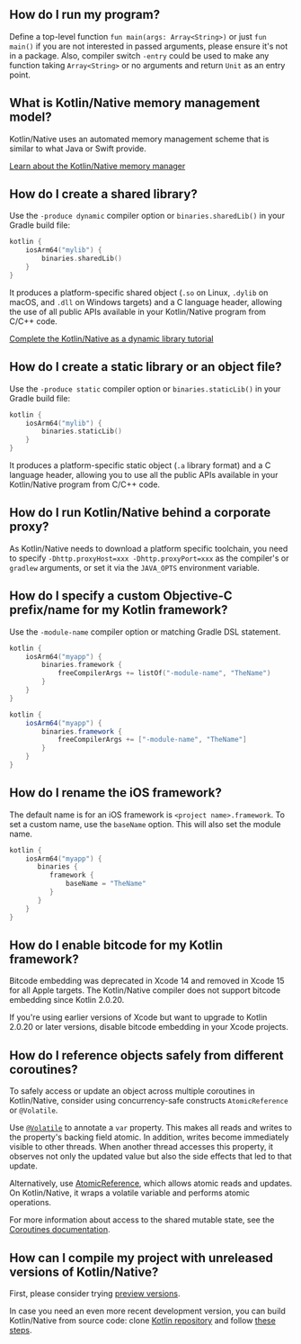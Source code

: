 [//]: # (title: Kotlin/Native FAQ)

## How do I run my program?

Define a top-level function `fun main(args: Array<String>)` or just  `fun main()` if you are not interested
in passed arguments, please ensure it's not in a package.
Also, compiler switch `-entry` could be used to make any function taking `Array<String>` or no arguments
and return `Unit` as an entry point.

## What is Kotlin/Native memory management model?

Kotlin/Native uses an automated memory management scheme that is similar to what Java or Swift provide.

[Learn about the Kotlin/Native memory manager](native-memory-manager.md)

## How do I create a shared library?

Use the `-produce dynamic` compiler option or `binaries.sharedLib()` in your Gradle build file:

```kotlin
kotlin {
    iosArm64("mylib") {
        binaries.sharedLib()
    }
}
```

It produces a platform-specific shared object (`.so` on Linux, `.dylib` on macOS, and `.dll` on Windows targets) and a
C language header, allowing the use of all public APIs available in your Kotlin/Native program from C/C++ code.

[Complete the Kotlin/Native as a dynamic library tutorial](native-dynamic-libraries.md)

## How do I create a static library or an object file?

Use the `-produce static` compiler option or `binaries.staticLib()` in your Gradle build file:

```kotlin
kotlin {
    iosArm64("mylib") {
        binaries.staticLib()
    }
}
```

It produces a platform-specific static object (`.a` library format) and a C language header, allowing you to
use all the public APIs available in your Kotlin/Native program from C/C++ code.

## How do I run Kotlin/Native behind a corporate proxy?

As Kotlin/Native needs to download a platform specific toolchain, you need to specify
`-Dhttp.proxyHost=xxx -Dhttp.proxyPort=xxx` as the compiler's or `gradlew` arguments,
or set it via the `JAVA_OPTS` environment variable.

## How do I specify a custom Objective-C prefix/name for my Kotlin framework?

Use the `-module-name` compiler option or matching Gradle DSL statement.

<tabs group="build-script">
<tab title="Kotlin" group-key="kotlin">

```kotlin
kotlin {
    iosArm64("myapp") {
        binaries.framework {
            freeCompilerArgs += listOf("-module-name", "TheName")
        }
    }
}
```

</tab>
<tab title="Groovy" group-key="groovy">

```groovy
kotlin {
    iosArm64("myapp") {
        binaries.framework {
            freeCompilerArgs += ["-module-name", "TheName"]
        }
    }
}
```

</tab>
</tabs>

## How do I rename the iOS framework?

The default name is for an iOS framework  is `<project name>.framework`.
To set a custom name, use the `baseName` option. This will also set the module name.

```kotlin
kotlin {
    iosArm64("myapp") {
       binaries {
          framework {
              baseName = "TheName"
          }
       }
    }
}
```

## How do I enable bitcode for my Kotlin framework?

Bitcode embedding was deprecated in Xcode 14 and removed in Xcode 15 for all Apple targets.
The Kotlin/Native compiler does not support bitcode embedding since Kotlin 2.0.20.

If you're using earlier versions of Xcode but want to upgrade to Kotlin 2.0.20 or later versions, disable bitcode
embedding in your Xcode projects.

## How do I reference objects safely from different coroutines?

To safely access or update an object across multiple coroutines in Kotlin/Native, consider using concurrency-safe
constructs `AtomicReference` or `@Volatile`.

Use [`@Volatile`](https://kotlinlang.org/api/core/kotlin-stdlib/kotlin.concurrent/-volatile/) to annotate a `var` property.
This makes all reads and writes to the property's backing field atomic. In addition, writes become immediately visible
to other threads. When another thread accesses this property, it observes not only the updated value but also the side
effects that led to that update.

Alternatively, use [AtomicReference](https://kotlinlang.org/api/core/kotlin-stdlib/kotlin.concurrent.atomics/-atomic-reference/),
which allows atomic reads and updates. On Kotlin/Native, it wraps a volatile variable and performs atomic operations.

For more information about access to the shared mutable state, see the [Coroutines documentation](shared-mutable-state-and-concurrency.md).

## How can I compile my project with unreleased versions of Kotlin/Native?

First, please consider trying [preview versions](eap.md).

In case you need an even more recent development version, you can build Kotlin/Native from source code:
clone [Kotlin repository](https://github.com/JetBrains/kotlin) and follow [these steps](https://github.com/JetBrains/kotlin/blob/master/kotlin-native/README.md#building-from-source).
